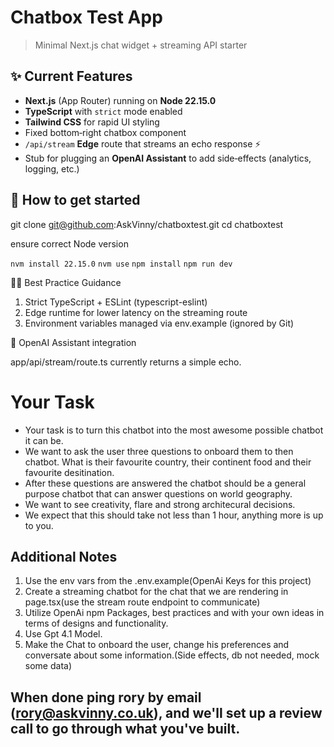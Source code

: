 
# Chatbox Test App

> Minimal Next.js chat widget + streaming API starter

## ✨ Current Features

- **Next.js** (App Router) running on **Node 22.15.0**
- **TypeScript** with `strict` mode enabled
- **Tailwind CSS** for rapid UI styling
- Fixed bottom‑right chatbox component
- `/api/stream` **Edge** route that streams an echo response ⚡️
- Stub for plugging an **OpenAI Assistant** to add side‑effects (analytics, logging, etc.)


## 🚀 How to get started

git clone git@github.com:AskVinny/chatboxtest.git
cd chatboxtest

ensure correct Node version

`nvm install 22.15.0`
`nvm use`
`npm install`
`npm run dev`

🧑‍💻 Best Practice Guidance

1. Strict TypeScript + ESLint (typescript-eslint)
2. Edge runtime for lower latency on the streaming route
3. Environment variables managed via env.example (ignored by Git)

🤖 OpenAI Assistant integration

app/api/stream/route.ts currently returns a simple echo. 

# Your Task
- Your task is to turn this chatbot into the most awesome possible chatbot it can be. 
- We want to ask the user three questions to onboard them to then chatbot.  What is their favourite country, their continent food and their favourite desitination.
- After these questions are answered the chatbot should be a general purpose chatbot that can answer questions on world geography.
- We want to see creativity, flare and strong architecural decisions. 
- We expect that this should take not less than 1 hour, anything more is up to you.  


## Additional Notes
1. Use the env vars from the .env.example(OpenAi Keys for this project)
2. Create a streaming chatbot for the chat that we are rendering in page.tsx(use the stream route endpoint to communicate)
3. Utilize OpenAi npm Packages, best practices and with your own ideas in terms of designs and functionality.
4. Use Gpt 4.1 Model.
5. Make the Chat to onboard the user, change his preferences and conversate about some information.(Side effects, db not needed, mock some data)

## When done ping rory by email (rory@askvinny.co.uk), and we'll set up a review call to go through what you've built. 